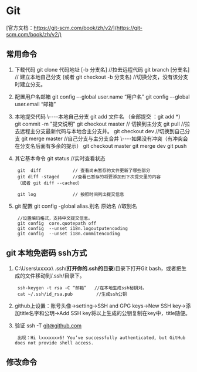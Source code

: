 # Git
[官方文档：https://git-scm.com/book/zh/v2/](https://git-scm.com/book/zh/v2/)
## 常用命令
1. 下载代码
		git clone 代码地址 [-b 分支名]     //拉去远程代码
        git branch [分支名]                // 建立本地自己分支
        (或者 git checkout -b 分支名)      //切换分支，没有该分支时建立分支。
2. 配置用户名邮箱
		git config –-global user.name “用户名”
        git config –-global user.email “邮箱”
3. 本地提交代码
      	\\----本地自己分支
		git add 文件名 （全部提交 ：git add \*）
        git commit -m "提交说明"
        git checkout master                // 切换到主分支
        git pull                           //拉去远程主分支最新代码与本地合主分支并。
        git checkout dev                   //切换到自己分支
        git merge master                   //自己分支与主分支合并
     	\\----如果没有冲突（有冲突会在分支名后面有多余的提示）
        git checkout master
        git merge dev
        git push
4. 其它基本命令
        git status           //实时查看状态

		git  diff            // 查看尚未暂存的文件更新了哪些部分
        git diff -staged     //查看已暂存的将要添加到下次提交里的内容
        （或者 git diff --cached）

        git log              // 按照时间列出提交信息
5. git 配置
		git config -global alias.别名 原始名   //取别名

        //设置编码格式，支持中文提交信息。
        git config  core.quotepath off
		git config  --unset i18n.logoutputencoding
		git config  --unset i18n.commitencoding
## git 本地免密码 ssh方式

1. C:\Users\xxxxx\ .ssh(**打开你的.ssh的目录**)目录下打开Git bash，或者把生成的文件移动到/.ssh/目录下。

		ssh-keygen -t rsa -C “邮箱”   //在本地生成ssh秘钥对。
		cat ~/.ssh/id_rsa.pub         //生成ssh公钥
2. github上设置：账号头像->setting->SSH and GPG keys->New SSH key->添加title名字和公玥->Add SSH key将以上生成的公钥复制在key中，title随便。
3. 验证
		ssh -T git@github.com

        出现：Hi lxxxxxxx6! You’ve successfully authenticated, but GitHub does not provide shell access.
## 修改命令
